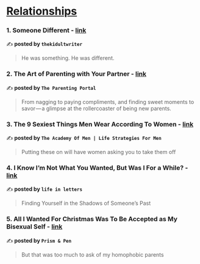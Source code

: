 
<h1><a href=https://medium.com/tag/relationships/recommended target="_blank" rel="noopener noreferrer">Relationships</a></h1>
<h3>1. Someone Different - <a href="https://medium.com/@thekidultwriter/someone-different-4ce8e237e71a" target="_blank" rel="noopener noreferrer">link</a></h3>

✍️ **posted by `thekidultwriter`**

<blockquote>He was something. He was different.</blockquote>

<h3>2. The Art of Parenting with Your Partner - <a href="https://medium.com/the-parenting-portal/the-art-of-parenting-with-your-partner-7cca39cd6600" target="_blank" rel="noopener noreferrer">link</a></h3>

✍️ **posted by `The Parenting Portal`**

<blockquote>From nagging to paying compliments, and finding sweet moments to savor — a glimpse at the rollercoaster of being new parents.</blockquote>

<h3>3. The 9 Sexiest Things Men Wear According To Women - <a href="https://medium.com/@Theacademyofmen/the-9-sexiest-things-men-wear-according-to-women-3e5ca06eda1c" target="_blank" rel="noopener noreferrer">link</a></h3>

✍️ **posted by `The Academy Of Men | Life Strategies For Men`**

<blockquote>Putting these on will have women asking you to take them off</blockquote>

<h3>4. I Know I’m Not What You Wanted, But Was I For a While? - <a href="https://medium.com/@saikikeshi/i-know-im-not-what-you-wanted-but-was-i-for-a-while-1a8e3b0b1278" target="_blank" rel="noopener noreferrer">link</a></h3>

✍️ **posted by `life in letters`**

<blockquote>Finding Yourself in the Shadows of Someone’s Past</blockquote>

<h3>5. All I Wanted For Christmas Was To Be Accepted as My Bisexual Self - <a href="https://medium.com/prismnpen/all-i-wanted-for-christmas-was-to-be-accepted-as-my-bisexual-self-51ce2911a194" target="_blank" rel="noopener noreferrer">link</a></h3>

✍️ **posted by `Prism & Pen`**

<blockquote>But that was too much to ask of my homophobic parents</blockquote>

